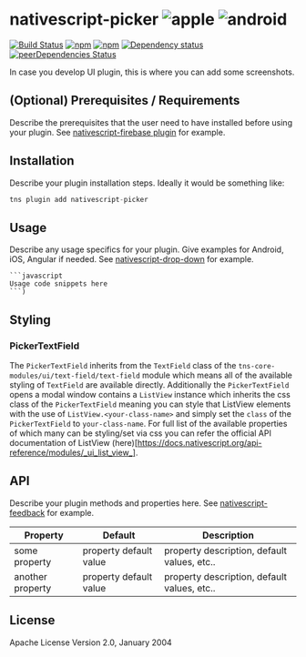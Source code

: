 # nativescript-picker  ![apple](https://cdn3.iconfinder.com/data/icons/picons-social/57/16-apple-32.png) ![android](https://cdn4.iconfinder.com/data/icons/logos-3/228/android-32.png)


[![Build Status](https://travis-ci.org/NativeScript/nativescript-picker.svg?branch=master)](https://travis-ci.org/NativeScript/nativescript-picker)
[![npm](https://img.shields.io/npm/v/nativescript-picker.svg)](https://www.npmjs.com/package/nativescript-picker)
[![npm](https://img.shields.io/npm/dt/nativescript-picker.svg?label=npm%20downloads)](https://www.npmjs.com/package/nativescript-picker)
[![Dependency status](https://david-dm.org/NativeScript/nativescript-picker.svg)](https://david-dm.org/NativeScript/nativescript-picker)
[![peerDependencies Status](https://david-dm.org/NativeScript/nativescript-picker/peer-status.svg)](https://david-dm.org/NativeScript/nativescript-picker?type=peer)

In case you develop UI plugin, this is where you can add some screenshots.

## (Optional) Prerequisites / Requirements

Describe the prerequisites that the user need to have installed before using your plugin. See [nativescript-firebase plugin](https://github.com/eddyverbruggen/nativescript-plugin-firebase) for example.

## Installation

Describe your plugin installation steps. Ideally it would be something like:

```javascript
tns plugin add nativescript-picker
```

## Usage 

Describe any usage specifics for your plugin. Give examples for Android, iOS, Angular if needed. See [nativescript-drop-down](https://www.npmjs.com/package/nativescript-drop-down) for example.
	
	```javascript
    Usage code snippets here
    ```)

## Styling

### PickerTextField
The `PickerTextField` inherits from the `TextField` class of the `tns-core-modules/ui/text-field/text-field` module which means all of the available styling of `TextField` are available directly. Additionally the `PickerTextField` opens a modal window contains a `ListView` instance which inherits the css class of the `PickerTextField` meaning you can style that ListView elements with the use of `ListView.<your-class-name>` and simply set the `class` of the `PickerTextField` to `your-class-name`. For full list of the available properties of which many can be styling/set via css you can refer the official API documentation of ListView (here)[https://docs.nativescript.org/api-reference/modules/_ui_list_view_].

## API

Describe your plugin methods and properties here. See [nativescript-feedback](https://github.com/EddyVerbruggen/nativescript-feedback) for example.
    
| Property | Default | Description |
| --- | --- | --- |
| some property | property default value | property description, default values, etc.. |
| another property | property default value | property description, default values, etc.. |
    
## License

Apache License Version 2.0, January 2004
